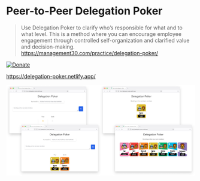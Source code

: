 # Peer-to-Peer Delegation Poker

> Use Delegation Poker to clarify who’s responsible for what and to what level. This is a method where you can encourage employee engagement through controlled self-organization and clarified value and decision-making.<br>https://management30.com/practice/delegation-poker/

[![Donate](https://img.shields.io/badge/Donate-PayPal-blue.svg)](https://www.paypal.me/manuninja)

<https://delegation-poker.netlify.app/>

![](preview.jpg)
